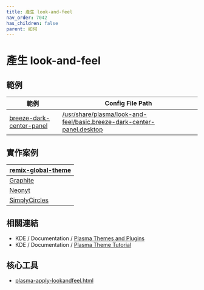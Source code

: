 ```yaml
---
title: 產生 look-and-feel
nav_order: 7042
has_children: false
parent: 如何
---
```



# 產生 look-and-feel


## 範例

| 範例 | Config File Path |
| --- | --- |
| [breeze-dark-center-panel](https://github.com/samwhelp/note-about-kde/tree/gh-pages/_demo/howto/demo-look-and-feel/breeze-dark-center-panel) | [/usr/share/plasma/look-and-feel/basic.breeze-dark-center-panel.desktop](https://github.com/samwhelp/note-about-kde/tree/gh-pages/_demo/howto/demo-look-and-feel/breeze-dark-center-panel/asset/overlay/usr/share/plasma/look-and-feel/basic.breeze-dark-center-panel.desktop) |


## 實作案例

| [remix-global-theme](https://github.com/samwhelp/note-about-kde/tree/gh-pages/_demo/remix/global-theme/sub) |
| --- |
| [Graphite](https://github.com/samwhelp/note-about-kde/tree/gh-pages/_demo/remix/global-theme/sub/Graphite) |
| [Neonyt](https://github.com/samwhelp/note-about-kde/tree/gh-pages/_demo/remix/global-theme/sub/Neonyt) |
| [SimplyCircles](https://github.com/samwhelp/note-about-kde/tree/gh-pages/_demo/remix/global-theme/sub/SimplyCircles) |


## 相關連結

* KDE / Documentation / [Plasma Themes and Plugins](https://develop.kde.org/docs/plasma/)
* KDE / Documentation / [Plasma Theme Tutorial](https://develop.kde.org/docs/plasma/theme/)


## 核心工具

* [plasma-apply-lookandfeel.html](https://samwhelp.github.io/note-about-kde/read/subject/util/kde/plasma-apply-lookandfeel.html)
